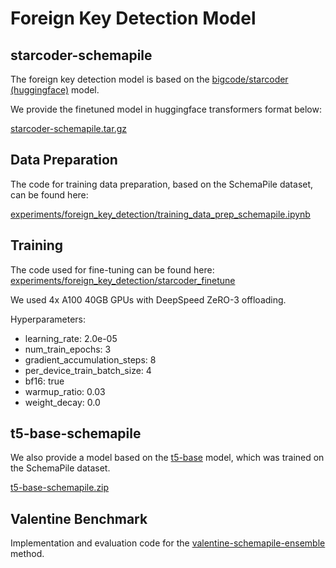 # Foreign Key Detection Model

## starcoder-schemapile
The foreign key detection model is based on the 
[bigcode/starcoder (huggingface)](https://huggingface.co/bigcode/starcoder) model.

We provide the finetuned model in huggingface transformers format below: 

[starcoder-schemapile.tar.gz](https://figshare.com/s/766cd2980ba146f3d23a)

## Data Preparation
The code for training data preparation, based on the SchemaPile dataset, can be found here:

[experiments/foreign_key_detection/training_data_prep_schemapile.ipynb](experiments/foreign_key_detection/training_data_prep_schemapile.ipynb)

## Training

The code used for fine-tuning can be found here:
[experiments/foreign_key_detection/starcoder_finetune](experiments/foreign_key_detection/starcoder_finetune)

We used 4x A100 40GB GPUs with DeepSpeed ZeRO-3 offloading. 

Hyperparameters:
- learning_rate: 2.0e-05
- num_train_epochs: 3
- gradient_accumulation_steps: 8
- per_device_train_batch_size: 4
- bf16: true
- warmup_ratio: 0.03
- weight_decay: 0.0

## t5-base-schemapile

We also provide a model based on the [t5-base](https://huggingface.co/t5-base) model, which was trained on the SchemaPile dataset.

[t5-base-schemapile.zip](https://huggingface.co/tdoehmen/t5-schemapile-fk)

## Valentine Benchmark

Implementation and evaluation code for the [valentine-schemapile-ensemble](experiments/foreign_key_detection/valentine-schemapile-ensemble) method.

